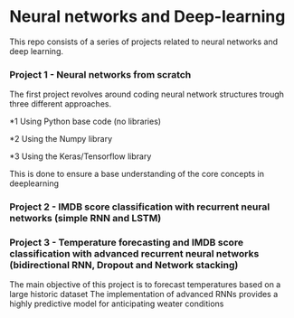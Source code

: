 # Neural networks and Deep-learning

This repo consists of a series of projects related to neural networks and deep learning.

### Project 1 - Neural networks from scratch
The first project revolves around coding neural network structures trough three different approaches.

*1 Using Python base code (no libraries)

*2 Using the Numpy library

*3 Using the Keras/Tensorflow library

This is done to ensure a base understanding of the core concepts in deeplearning


### Project 2 - IMDB score classification with recurrent neural networks (simple RNN and LSTM)


### Project 3 - Temperature forecasting and IMDB score classification with advanced recurrent neural networks (bidirectional RNN, Dropout and Network stacking)
The main objective of this project is to forecast temperatures based on a large historic dataset
The implementation of advanced RNNs provides a highly predictive model for anticipating weater conditions


